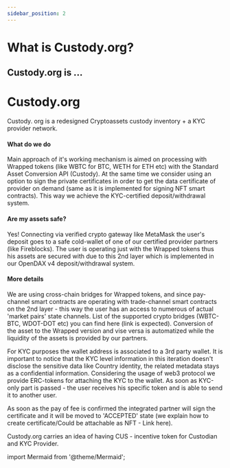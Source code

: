 ```yaml
---
sidebar_position: 2
---
```


# What is Custody.org?

## Custody.org is ...

# Custody.org 

Custody. org is a redesigned Cryptoassets custody inventory + a KYC provider network.

#### What do we do

Main approach of it's working mechanism is aimed on processing with Wrapped tokens (like WBTC for BTC, WETH for ETH etc) with the Standard Asset Conversion API (Custody). At the same time we consider using an option to sign the private certificates in order to get the data certificate of provider on demand (same as it is implemented for signing NFT smart contracts). This way we achieve the KYC-certified deposit/withdrawal system.

#### Are my assets safe?

Yes! Connecting via verified crypto gateway like MetaMask the user's deposit goes to a safe cold-wallet of one of our certified provider partners (like Fireblocks). The user is operating just with the Wrapped tokens thus his assets are secured with due to this 2nd layer which is implemented in our OpenDAX v4 deposit/withdrawal system.

#### More details

We are using cross-chain bridges for Wrapped tokens, and since pay-channel smart contracts are operating with trade-channel smart contracts on the 2nd layer - this way the user has an access to numerous of actual 'market pairs' state channels. List of the supported crypto bridges (WBTC-BTC, WDOT-DOT etc) you can find here (link is expected). Conversion of the asset to the Wrapped version and vise versa is automatized while the liquidity of the assets is provided by our partners.

For KYC purposes the wallet address is associated to a 3rd party wallet. It is important to notice that the KYC level information in this iteration doesn't disclose the sensitive data like Country identity, the related metadata stays as a confidential information. Considering the usage of web3 protocol we provide ERC-tokens for attaching the KYC to the wallet. As soon as KYC-only part is passed - the user receives his specific token and is able to send it to another user.

As soon as the pay of fee is confirmed the integrated partner will sign the certificate and it will be moved to 'ACCEPTED' state (we explain how to create certificate/Could be attachable as NFT - Link here).

Custody.org carries an idea of having CUS - incentive token for Custodian and KYC Provider.



import Mermaid from '@theme/Mermaid';

<Mermaid chart='
sequenceDiagram
autonumber
User-->Metamask: connected
User->>+Custody: Send BTC
Custody->>-Fireblocks: Send BTC
Fireblocks->>+Fireblocks: Storing BTC on a cold wallet
Fireblocks-->>-Custody: status: collected
Custody->>+KYC partner: KYC check
KYC partner-->>-Custody: status: KYC checked
Custody->>Custody: conversion BTC to WBTC
alt return the Wrapped asset to user
Custody->>Metamask: send WBTC
else use the Wrapped Asset
Custody->>State channel: Trade Channel Smart Contract
else leave Wrapped asset on Custody
Custody->>Custody: funds are secured
end
Custody-->>User: send message Success' />


